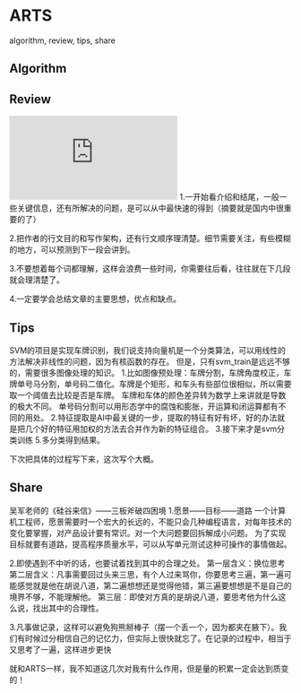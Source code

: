 # ARTS
algorithm, review, tips, share

## Algorithm
### 
### 
### 

### 

## Review
![Advice on Reading Academic Papers](https://www.cc.gatech.edu/~akmassey/posts/2012-02-15-advice-on-reading-academic-papers.html)
1.一开始看介绍和结尾，一般一些关键信息，还有所解决的问题，是可以从中最快速的得到（摘要就是国内中很重要的了）

2.把作者的行文目的和写作架构，还有行文顺序理清楚。细节需要关注，有些模糊的地方，可以预测到下一段会讲到。

3.不要想着每个词都理解，这样会浪费一些时间，你需要往后看，往往就在下几段就会理清楚了。

4.一定要学会总结文章的主要思想，优点和缺点。

## Tips
SVM的项目是实现车牌识别，我们说支持向量机是一个分类算法，可以用线性的方法解决非线性的问题，因为有核函数的存在。
但是，只有svm_train是远远不够的，需要很多图像处理的知识。
1.比如图像预处理：车牌分割，车牌角度校正，车牌单号马分割，单号码二值化。车牌是个矩形，和车头有些部位很相似，所以需要取一个阈值去比较是否是车牌。
车牌和车体的颜色差异转为数学上来讲就是导数的极大不同。
单号码分割可以用形态学中的腐蚀和膨胀，开运算和闭运算都有不同的用处。
2.特征提取是AI中最关键的一步，提取的特征有好有坏，好的办法就是把几个好的特征用加权的方法去合并作为新的特征组合。
3.接下来才是svm分类训练
5.多分类得到结果。

下次把具体的过程写下来，这次写个大概。

## Share
吴军老师的《硅谷来信》——三板斧破四困境
1.愿景——目标——道路
一个计算机工程师，愿景需要时一个宏大的长远的，不能只会几种编程语言，对每年技术的变化要掌握，对产品设计要有常识。对一个大问题要回拆解成小问题。
为了实现目标就要有道路，提高程序质量水平，可以从写单元测试这种可操作的事情做起。

2.即使遇到不中听的话，也要试着找到其中的合理之处。
第一层含义：换位思考
第二层含义：凡事需要回过头来三思，有个人过来骂你，你要思考三遍，第一遍可能感觉就是他在胡说八道，第二遍想想还是觉得他错，第三遍要想想是不是自己的
境界不够，不能理解他。
第三层：即使对方真的是胡说八道，要思考他为什么这么说，找出其中的合理性。

3.凡事做记录，这样可以避免狗熊掰棒子（摆一个丢一个，因为都夹在腋下）。我们有时候过分相信自己的记忆力，但实际上很快就忘了。在记录的过程中，相当于
又思考了一遍，这样进步更快

就和ARTS一样，我不知道这几次对我有什么作用，但是量的积累一定会达到质变的！
